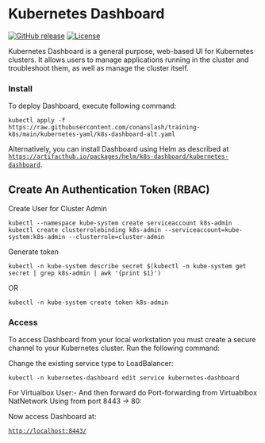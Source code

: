 # Kubernetes Dashboard

[![GitHub release](https://img.shields.io/github/release/kubernetes/dashboard.svg)](https://github.com/kubernetes/dashboard/releases/latest)
[![License](https://img.shields.io/badge/License-Apache%202.0-blue.svg)](https://github.com/kubernetes/dashboard/blob/master/LICENSE)

Kubernetes Dashboard is a general purpose, web-based UI for Kubernetes clusters. It allows users to manage applications running in the cluster and troubleshoot them, as well as manage the cluster itself.


### Install

To deploy Dashboard, execute following command:

```shell
kubectl apply -f https://raw.githubusercontent.com/conanslash/training-k8s/main/kubernetes-yaml/k8s-dashboard-alt.yaml
```

Alternatively, you can install Dashboard using Helm as described at [`https://artifacthub.io/packages/helm/k8s-dashboard/kubernetes-dashboard`](https://artifacthub.io/packages/helm/k8s-dashboard/kubernetes-dashboard).

## Create An Authentication Token (RBAC)

Create User for Cluster Admin

```shell
kubectl --namespace kube-system create serviceaccount k8s-admin
kubectl create clusterrolebinding k8s-admin --serviceaccount=kube-system:k8s-admin --clusterrole=cluster-admin

```

Generate token

```shell
kubectl -n kube-system describe secret $(kubectl -n kube-system get secret | grep k8s-admin | awk '{print $1}')

```

OR

```shell
kubectl -n kube-system create token k8s-admin

```




### Access

To access Dashboard from your local workstation you must create a secure channel to your Kubernetes cluster. Run the following command:

Change the existing service type to LoadBalancer:

```shell
kubectl -n kubernetes-dashboard edit service kubernetes-dashboard

```
For Virtualbox User:-
And then forward do Port-forwarding from Virtuablbox NatNetwork Using from port 8443 -> 80:

Now access Dashboard at:

[`http://localhost:8443/`](http://localhost:8443/)







